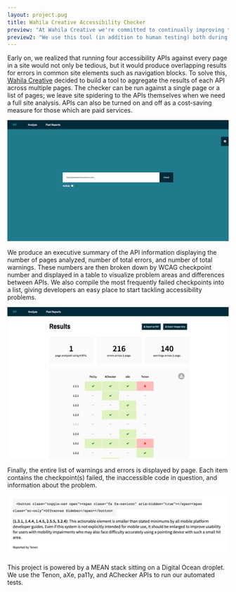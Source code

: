 ```yaml
---
layout: project.pug
title: Wahila Creative Accessibility Checker
preview: "At Wahila Creative we're committed to continually improving the accessibility of our websites. We built this internal tool to expedite automated testing, as we use four unique APIs to test WCAG2 compliance."
preview2: "We use this tool (in addition to human testing) both during the development process and in regular intervals post-launch to ensure the best experience for all users."
---
```


Early on, we realized that running four accessibility APIs against every page in a site would not only be tedious, but it would produce overlapping results for errors in common site elements such as navigation blocks. To solve this, [Wahila Creative](http://www.wahilacreative.com) decided to build a tool to aggregate the results of each API across multiple pages. The checker can be run against a single page or a list of pages; we leave site spidering to the APIs themselves when we need a full site analysis. APIs can also be turned on and off as a cost-saving measure for those which are paid services.

![alt text][search]

We produce an executive summary of the API information displaying the number of pages analyzed, number of total errors, and number of total warnings. These numbers are then broken down by WCAG checkpoint number and displayed in a table to visualize problem areas and differences between APIs. We also compile the most frequently failed checkpoints into a list, giving developers an easy place to start tackling accessibility problems.

![alt text][analysis]

Finally, the entire list of warnings and errors is displayed by page. Each item contains the checkpoint(s) failed, the inaccessible code in question, and information about the problem.

![alt text][error]

This project is powered by a MEAN stack sitting on a Digital Ocean droplet. We use the Tenon, aXe, pa11y, and AChecker APIs to run our automated tests.

[search]: /img/accessibility-home.png "An example of the Wahila creative accessibilty checker tool. The page displays a site search bar and options to select which APIs are used to test the accessibility of that site."
[analysis]: /img/accessibility.png "The results of testing a single page with the Wahila Creative accessibility checker tool. The page displays the number of warnings, errors, pages tested, and APIs used in the test."
[error]: /img/single-error.png "An example of a single accessibiity error within the Wahila Creative accessibility checker tool. This error states that an item on the page is too small to be reliably touched on mobile devices."
